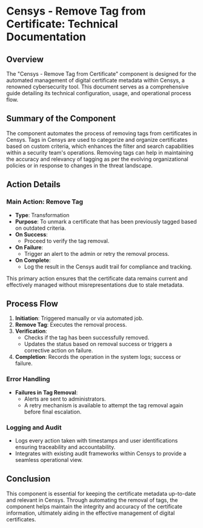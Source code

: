 # Censys - Remove Tag from Certificate: Technical Documentation

## Overview

The "Censys - Remove Tag from Certificate" component is designed for the automated management of digital certificate metadata within Censys, a renowned cybersecurity tool. This document serves as a comprehensive guide detailing its technical configuration, usage, and operational process flow.

## Summary of the Component

The component automates the process of removing tags from certificates in Censys. Tags in Censys are used to categorize and organize certificates based on custom criteria, which enhances the filter and search capabilities within a security team's operations. Removing tags can help in maintaining the accuracy and relevancy of tagging as per the evolving organizational policies or in response to changes in the threat landscape.

## Action Details

### Main Action: Remove Tag
- **Type**: Transformation
- **Purpose**: To unmark a certificate that has been previously tagged based on outdated criteria.
- **On Success**:
  - Proceed to verify the tag removal.
- **On Failure**:
  - Trigger an alert to the admin or retry the removal process.
- **On Complete**:
  - Log the result in the Censys audit trail for compliance and tracking.

This primary action ensures that the certificate data remains current and effectively managed without misrepresentations due to stale metadata.

## Process Flow

1. **Initiation**: Triggered manually or via automated job.
2. **Remove Tag**: Executes the removal process.
3. **Verification**:
   - Checks if the tag has been successfully removed.
   - Updates the status based on removal success or triggers a corrective action on failure.
4. **Completion**: Records the operation in the system logs; success or failure.

### Error Handling

- **Failures in Tag Removal**:
  - Alerts are sent to administrators.
  - A retry mechanism is available to attempt the tag removal again before final escalation.

### Logging and Audit

- Logs every action taken with timestamps and user identifications ensuring traceability and accountability.
- Integrates with existing audit frameworks within Censys to provide a seamless operational view.

## Conclusion

This component is essential for keeping the certificate metadata up-to-date and relevant in Censys. Through automating the removal of tags, the component helps maintain the integrity and accuracy of the certificate information, ultimately aiding in the effective management of digital certificates.
